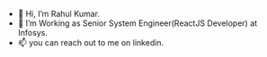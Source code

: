 - 👋 Hi, I’m Rahul Kumar.
- 👀 I’m Working as Senior System Engineer(ReactJS Developer) at Infosys.
- 📫 you can reach out to me on linkedin.

<!---
RaHuL342319/RaHuL342319 is a ✨ special ✨ repository because its `README.md` (this file) appears on your GitHub profile.
You can click the Preview link to take a look at your changes.
--->
